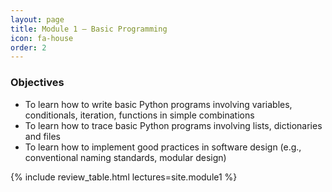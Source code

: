 ```yaml
---
layout: page
title: Module 1 – Basic Programming
icon: fa-house
order: 2
---
```


### Objectives
- To learn how to write basic Python programs involving variables, conditionals, iteration, functions in simple combinations
- To learn how to trace basic Python programs involving lists, dictionaries and files
- To learn how to implement good practices in software design (e.g., conventional naming standards, modular design)

{% include review_table.html lectures=site.module1 %}